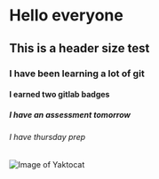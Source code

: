 # Hello everyone
## This is a header size test
### I have been learning a lot of git
#### I earned two gitlab badges
##### I have an assessment tomorrow
###### I have thursday prep

![Image of Yaktocat](https://octodex.github.com/images/yaktocat.png)
